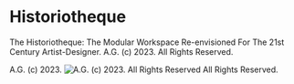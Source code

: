 # Historiotheque
The Historiotheque: The Modular Workspace Re-envisioned For The 21st Century Artist-Designer. A.G. (c) 2023. All Rights Reserved.

A.G. (c) 2023. ![A.G. (c) 2023. All Rights Reserved](https://historiotheque.files.wordpress.com/2016/11/ag_signature_official_2015_50px_cropped.jpg) All Rights Reserved.

